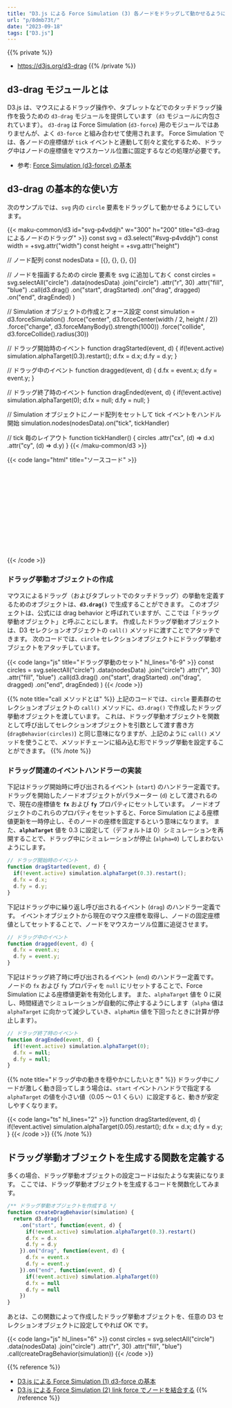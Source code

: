 ```yaml
---
title: "D3.js による Force Simulation (3) 各ノードをドラッグして動かせるようにする"
url: "p/8dmb73t/"
date: "2023-09-18"
tags: ["D3.js"]
---
```


{{% private %}}
- https://d3js.org/d3-drag
{{% /private %}}

d3-drag モジュールとは
----

D3.js は、マウスによるドラッグ操作や、タブレットなどでのタッチドラッグ操作を扱うための `d3-drag` モジュールを提供しています（`d3` モジュールに内包されています）。
`d3-drag` は Force Simulation (`d3-force`) 用のモジュールではありませんが、よく `d3-force` と組み合わせて使用されます。
Force Simulation では、各ノードの座標値が `tick` イベントと連動して刻々と変化するため、ドラッグ中はノードの座標値をマウスカーソル位置に固定するなどの処理が必要です。

- 参考: [Force Simulation (d3-force) の基本](/p/6kavdch/)


d3-drag の基本的な使い方
----

次のサンプルでは、`svg` 内の `circle` 要素をドラッグして動かせるようにしています。

{{< maku-common/d3 id="svg-p4vddjh" w="300" h="200" title="d3-drag によるノードのドラッグ" >}}
const svg = d3.select("#svg-p4vddjh")
const width = +svg.attr("width")
const height = +svg.attr("height")

// ノード配列
const nodesData = [{}, {}, {}, {}]

// ノードを描画するための circle 要素を svg に追加しておく
const circles = svg.selectAll("circle")
  .data(nodesData)
  .join("circle")
  .attr("r", 30)
  .attr("fill", "blue")
  .call(d3.drag()
    .on("start", dragStarted)
    .on("drag", dragged)
    .on("end", dragEnded)
  )

// Simulation オブジェクトの作成とフォース設定
const simulation = d3.forceSimulation()
  .force("center", d3.forceCenter(width / 2, height / 2))
  .force("charge", d3.forceManyBody().strength(1000))
  .force("collide", d3.forceCollide().radius(30))

// ドラッグ開始時のイベント
function dragStarted(event, d) {
  if(!event.active) simulation.alphaTarget(0.3).restart();
  d.fx = d.x;
  d.fy = d.y;
}

// ドラッグ中のイベント
function dragged(event, d) {
  d.fx = event.x;
  d.fy = event.y;
}

// ドラッグ終了時のイベント
function dragEnded(event, d) {
  if(!event.active) simulation.alphaTarget(0);
  d.fx = null;
  d.fy = null;
}

// Simulation オブジェクトにノード配列をセットして tick イベントをハンドル開始
simulation.nodes(nodesData).on("tick", tickHandler)

// tick 毎のレイアウト
function tickHandler() {
  circles
    .attr("cx", (d) => d.x)
    .attr("cy", (d) => d.y)
}
{{< /maku-common/d3 >}}

{{< code lang="html" title="ソースコード" >}}
<svg id="svg-p4vddjh" width="300" height="200"></svg>
<script>
const svg = d3.select("#svg-p4vddjh")
const width = +svg.attr("width")
const height = +svg.attr("height")

// ノード配列
const nodesData = [{}, {}, {}, {}]

// ノードを描画するための circle 要素を svg に追加しておく
const circles = svg.selectAll("circle")
  .data(nodesData)
  .join("circle")
  .attr("r", 30)
  .attr("fill", "blue")
  .call(d3.drag()
    .on("start", dragStarted)
    .on("drag", dragged)
    .on("end", dragEnded)
  )

// Simulation オブジェクトの作成とフォース設定
const simulation = d3.forceSimulation()
  .force("center", d3.forceCenter(width / 2, height / 2))
  .force("charge", d3.forceManyBody().strength(1000))
  .force("collide", d3.forceCollide().radius(30))

// ドラッグ開始時のイベント
function dragStarted(event, d) {
  if(!event.active) simulation.alphaTarget(0.3).restart();
  d.fx = d.x;
  d.fy = d.y;
}

// ドラッグ中のイベント
function dragged(event, d) {
  d.fx = event.x;
  d.fy = event.y;
}

// ドラッグ終了時のイベント
function dragEnded(event, d) {
  if(!event.active) simulation.alphaTarget(0);
  d.fx = null;
  d.fy = null;
}

// Simulation オブジェクトにノード配列をセットして tick イベントをハンドル開始
simulation.nodes(nodesData).on("tick", tickHandler)

// tick 毎のレイアウト
function tickHandler() {
  circles
    .attr("cx", (d) => d.x)
    .attr("cy", (d) => d.y)
}
</script>
{{< /code >}}

### ドラッグ挙動オブジェクトの作成

マウスによるドラッグ（およびタブレットでのタッチドラッグ）の挙動を定義するためのオブジェクトは、__`d3.drag()`__ で生成することができます。
このオブジェクトは、公式には drag behavior と呼ばれていますが、ここでは「ドラッグ挙動オブジェクト」と呼ぶことにします。
作成したドラッグ挙動オブジェクトは、D3 セレクションオブジェクトの `call()` メソッドに渡すことでアタッチできます。
次のコードでは、`circle` セレクションオブジェクトにドラッグ挙動オブジェクトをアタッチしています。

{{< code lang="js" title="ドラッグ挙動のセット" hl_lines="6-9" >}}
const circles = svg.selectAll("circle")
  .data(nodesData)
  .join("circle")
  .attr("r", 30)
  .attr("fill", "blue")
  .call(d3.drag()
    .on("start", dragStarted)
    .on("drag", dragged)
    .on("end", dragEnded)
  )
{{< /code >}}

{{% note title="call メソッドとは" %}}
上記のコードでは、`circle` 要素群のセレクションオブジェクトの `call()` メソッドに、`d3.drag()` で作成したドラッグ挙動オブジェクトを渡しています。
これは、ドラッグ挙動オブジェクトを関数として呼び出してセレクションオブジェクトを引数として渡す書き方 (`dragBehavior(circles)`) と同じ意味になりますが、上記のように `call()` メソッドを使うことで、メソッドチェーンに組み込む形でドラッグ挙動を設定することができます。
{{% /note %}}

### ドラッグ関連のイベントハンドラーの実装

下記はドラッグ開始時に呼び出されるイベント (`start`) のハンドラー定義です。
ドラッグを開始したノードオブジェクトがパラメーター (`d`) として渡されるので、現在の座標値を __`fx`__ および __`fy`__ プロパティにセットしています。
ノードオブジェクトのこれらのプロパティをセットすると、Force Simulation による座標値更新を一時停止し、そのノードの座標を固定するという意味になります。
また、__`alphaTarget`__ 値を 0.3 に設定して（デフォルトは 0）シミュレーションを再開することで、ドラッグ中にシミュレーションが停止 (`alpha=0`) してしまわないようにします。

```js
// ドラッグ開始時のイベント
function dragStarted(event, d) {
  if(!event.active) simulation.alphaTarget(0.3).restart();
  d.fx = d.x;
  d.fy = d.y;
}
```

下記はドラッグ中に繰り返し呼び出されるイベント (`drag`) のハンドラー定義です。
イベントオブジェクトから現在のマウス座標を取得し、ノードの固定座標値としてセットすることで、ノードをマウスカーソル位置に追従させます。

```js
// ドラッグ中のイベント
function dragged(event, d) {
  d.fx = event.x;
  d.fy = event.y;
}
```

下記はドラッグ終了時に呼び出されるイベント (`end`) のハンドラー定義です。
ノードの `fx` および `fy` プロパティを `null` にリセットすることで、Force Simulation による座標値更新を有効化します。
また、`alphaTarget` 値を 0 に戻し、時間経過でシミュレーションが自動的に停止するようにします（`alpha` 値は `alphaTarget` に向かって減少していき、`alphaMin` 値を下回ったときに計算が停止します）。

```js
// ドラッグ終了時のイベント
function dragEnded(event, d) {
  if(!event.active) simulation.alphaTarget(0);
  d.fx = null;
  d.fy = null;
}
```

{{% note title="ドラッグ中の動きを穏やかにしたいとき" %}}
ドラッグ中にノードが激しく動き回ってしまう場合は、`start` イベントハンドラで指定する `alphaTarget` の値を小さい値（0.05 ～ 0.1 くらい）に設定すると、動きが安定しやすくなります。

{{< code lang="ts" hl_lines="2" >}}
function dragStarted(event, d) {
  if(!event.active) simulation.alphaTarget(0.05).restart();
  d.fx = d.x;
  d.fy = d.y;
}
{{< /code >}}
{{% /note %}}


ドラッグ挙動オブジェクトを生成する関数を定義する
----

多くの場合、ドラッグ挙動オブジェクトの設定コードは似たような実装になります。
ここでは、ドラッグ挙動オブジェクトを生成するコードを関数化してみます。

```js
/** ドラッグ挙動オブジェクトを作成する */
function createDragBehavior(simulation) {
  return d3.drag()
    .on("start", function(event, d) {
      if(!event.active) simulation.alphaTarget(0.3).restart()
      d.fx = d.x
      d.fy = d.y
    }).on("drag", function(event, d) {
      d.fx = event.x
      d.fy = event.y
    }).on("end", function(event, d) {
      if(!event.active) simulation.alphaTarget(0)
      d.fx = null
      d.fy = null
    })
}
```

あとは、この関数によって作成したドラッグ挙動オブジェクトを、任意の D3 セレクションオブジェクトに設定してやれば OK です。

{{< code lang="js" hl_lines="6" >}}
const circles = svg.selectAll("circle")
  .data(nodesData)
  .join("circle")
  .attr("r", 30)
  .attr("fill", "blue")
  .call(createDragBehavior(simulation))
{{< /code >}}

{{% reference %}}
- [D3.js による Force Simulation (1) d3-force の基本](/p/6kavdch/)
- [D3.js による Force Simulation (2) link force でノードを結合する](/p/9ujohp6/)
{{% /reference %}}

